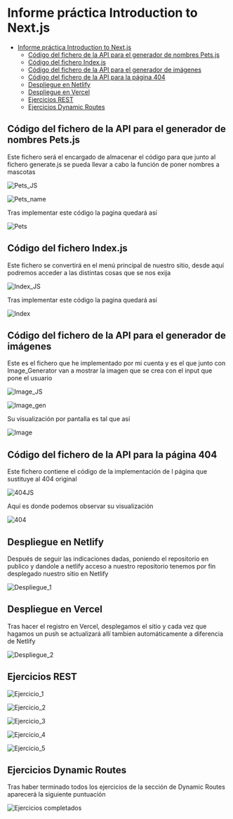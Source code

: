 # Informe práctica Introduction to Next.js

- [Informe práctica Introduction to Next.js](#informe-práctica-introduction-to-nextjs)
  - [Código del fichero de la API para el generador de nombres Pets.js](#código-del-fichero-de-la-api-para-el-generador-de-nombres-petsjs)
  - [Código del fichero Index.js](#código-del-fichero-indexjs)
  - [Código del fichero de la API para el generador de imágenes](#código-del-fichero-de-la-api-para-el-generador-de-imágenes)
  - [Código del fichero de la API para la página 404](#código-del-fichero-de-la-api-para-la-página-404)
  - [Despliegue en Netlify](#despliegue-en-netlify)
  - [Despliegue en Vercel](#despliegue-en-vercel)
  - [Ejercicios REST](#ejercicios-rest)
  - [Ejercicios Dynamic Routes](#ejercicios-dynamic-routes)

## Código del fichero de la API para el generador de nombres Pets.js
Este fichero será el encargado de almacenar el código para que junto al fichero generate.js se pueda llevar a cabo la función de poner nombres a mascotas

![Pets_JS](/docs/images/PetJS.png)

![Pets_name](/docs/images/GenerateJS_nombres.png)

Tras implementar este código la pagina quedará así

![Pets](/docs/images/Pet.png)

## Código del fichero Index.js
Este fichero se convertirá en el menú principal de nuestro sitio, desde aquí podremos acceder a las distintas cosas que se nos exija

![Index_JS](/docs/images/IndexJS.png)

Tras implementar este código la pagina quedará así

![Index](/docs/images/Index.png)

## Código del fichero de la API para el generador de imágenes
Este es el fichero que he implementado por mi cuenta y es el que junto con Image_Generator van a mostrar la imagen que se crea con el input que pone el usuario

![Image_JS](/docs/images/ImageJS.png)

![Image_gen](/docs/images/GenerateJS_imagenes.png)

Su visualización por pantalla es tal que así

![Image](/docs/images/Image.png)

## Código del fichero de la API para la página 404
Este fichero contiene el código de la implementación de l página que sustituye al 404 original

![404JS](/docs/images/404JS.png)

Aquí es donde podemos observar su visualización

![404](/docs/images/404.png)

## Despliegue en Netlify
Después de seguir las indicaciones dadas, poniendo el repositorio en publico y dandole a netlify acceso a nuestro repositorio tenemos por fin desplegado nuestro sitio en Netlify

![Despliegue_1](/docs/images/Despliegue_Netlify.png)

## Despliegue en Vercel
Tras hacer el registro en Vercel, desplegamos el sitio y cada vez que hagamos un push se actualizará allí tambien automáticamente a diferencia de Netlify

![Despliegue_2](/docs/images/Despliegue_Vercel.png)

## Ejercicios REST



![Ejercicio_1](/docs/images/Rest_1.png)



![Ejercicio_2](/docs/images/Rest_2.png)



![Ejercicio_3](/docs/images/Rest_3.png)



![Ejercicio_4](/docs/images/Rest_4.png)



![Ejercicio_5](/docs/images/Rest_5.png)
## Ejercicios Dynamic Routes
Tras haber terminado todos los ejercicios de la sección de Dynamic Routes aparecerá la siguiente puntuación

![Ejercicios completados](/docs/images/Dynamic_Routes_exercises_done%20.png)